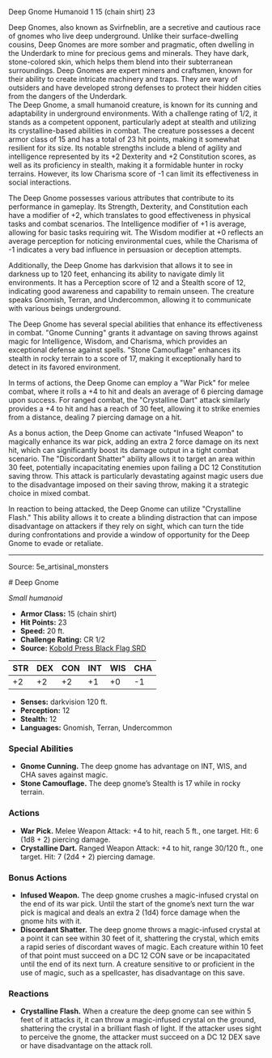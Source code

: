 <MonsterName/>Deep Gnome</MonsterName>
<CreatureType/>Humanoid</CreatureType>
<CR/>1</CR>
<AC/>15 (chain shirt)</AC>
<HP/>23</HP>
<summary>Deep Gnomes, also known as Svirfneblin, are a secretive and cautious race of gnomes who live deep underground. Unlike their surface-dwelling cousins, Deep Gnomes are more somber and pragmatic, often dwelling in the Underdark to mine for precious gems and minerals. They have dark, stone-colored skin, which helps them blend into their subterranean surroundings. Deep Gnomes are expert miners and craftsmen, known for their ability to create intricate machinery and traps. They are wary of outsiders and have developed strong defenses to protect their hidden cities from the dangers of the Underdark.</summary>

<summary>The Deep Gnome, a small humanoid creature, is known for its cunning and adaptability in underground environments. With a challenge rating of 1/2, it stands as a competent opponent, particularly adept at stealth and utilizing its crystalline-based abilities in combat. The creature possesses a decent armor class of 15 and has a total of 23 hit points, making it somewhat resilient for its size. Its notable strengths include a blend of agility and intelligence represented by its +2 Dexterity and +2 Constitution scores, as well as its proficiency in stealth, making it a formidable hunter in rocky terrains. However, its low Charisma score of -1 can limit its effectiveness in social interactions. </summary>

<detail>

The Deep Gnome possesses various attributes that contribute to its performance in gameplay. Its Strength, Dexterity, and Constitution each have a modifier of +2, which translates to good effectiveness in physical tasks and combat scenarios. The Intelligence modifier of +1 is average, allowing for basic tasks requiring wit. The Wisdom modifier at +0 reflects an average perception for noticing environmental cues, while the Charisma of -1 indicates a very bad influence in persuasion or deception attempts. 

Additionally, the Deep Gnome has darkvision that allows it to see in darkness up to 120 feet, enhancing its ability to navigate dimly lit environments. It has a Perception score of 12 and a Stealth score of 12, indicating good awareness and capability to remain unseen. The creature speaks Gnomish, Terran, and Undercommon, allowing it to communicate with various beings underground. 

The Deep Gnome has several special abilities that enhance its effectiveness in combat. "Gnome Cunning" grants it advantage on saving throws against magic for Intelligence, Wisdom, and Charisma, which provides an exceptional defense against spells. "Stone Camouflage" enhances its stealth in rocky terrain to a score of 17, making it exceptionally hard to detect in its favored environment.

In terms of actions, the Deep Gnome can employ a "War Pick" for melee combat, where it rolls a +4 to hit and deals an average of 6 piercing damage upon success. For ranged combat, the "Crystalline Dart" attack similarly provides a +4 to hit and has a reach of 30 feet, allowing it to strike enemies from a distance, dealing 7 piercing damage on a hit. 

As a bonus action, the Deep Gnome can activate "Infused Weapon" to magically enhance its war pick, adding an extra 2 force damage on its next hit, which can significantly boost its damage output in a tight combat scenario. The "Discordant Shatter" ability allows it to target an area within 30 feet, potentially incapacitating enemies upon failing a DC 12 Constitution saving throw. This attack is particularly devastating against magic users due to the disadvantage imposed on their saving throw, making it a strategic choice in mixed combat. 

In reaction to being attacked, the Deep Gnome can utilize "Crystalline Flash." This ability allows it to create a blinding distraction that can impose disadvantage on attackers if they rely on sight, which can turn the tide during confrontations and provide a window of opportunity for the Deep Gnome to evade or retaliate.</detail>



---

Source: 5e_artisinal_monsters

<statblock>
# Deep Gnome

*Small humanoid*

- **Armor Class:** 15 (chain shirt)
- **Hit Points:** 23
- **Speed:** 20 ft.
- **Challenge Rating:** CR 1/2
- **Source:** [Kobold Press Black Flag SRD](https://koboldpress.com/black-flag-roleplaying/)

| STR | DEX | CON | INT | WIS | CHA |
| --- | --- | --- | --- | --- | --- |
| +2 | +2 | +2 | +1 | +0 | -1 |

- **Senses:** darkvision 120 ft.
- **Perception:** 12
- **Stealth:** 12
- **Languages:** Gnomish, Terran, Undercommon

### Special Abilities

- **Gnome Cunning.** The deep gnome has advantage on INT, WIS, and CHA saves against magic.
- **Stone Camouflage.** The deep gnome’s Stealth is 17 while in rocky terrain.

### Actions

- **War Pick.** Melee Weapon Attack: +4 to hit, reach 5 ft., one target. Hit: 6 (1d8 + 2) piercing damage.
- **Crystalline Dart.** Ranged Weapon Attack: +4 to hit, range 30/120 ft., one target. Hit: 7 (2d4 + 2) piercing damage.

### Bonus Actions

- **Infused Weapon.** The deep gnome crushes a magic-infused crystal on the end of its war pick. Until the start of the gnome’s next turn the war pick is magical and deals an extra 2 (1d4) force damage when the gnome hits with it.
- **Discordant Shatter.** The deep gnome throws a magic-infused crystal at a point it can see within 30 feet of it, shattering the crystal, which emits a rapid series of discordant waves of magic. Each creature within 10 feet of that point must succeed on a DC 12 CON save or be incapacitated until the end of its next turn. A creature sensitive to or proficient in the use of magic, such as a spellcaster, has disadvantage on this save.

### Reactions

- **Crystalline Flash.** When a creature the deep gnome can see within 5 feet of it attacks it, it can throw a magic-infused crystal on the ground, shattering the crystal in a brilliant flash of light. If the attacker uses sight to perceive the gnome, the attacker must succeed on a DC 12 DEX save or have disadvantage on the attack roll.

</statblock>


